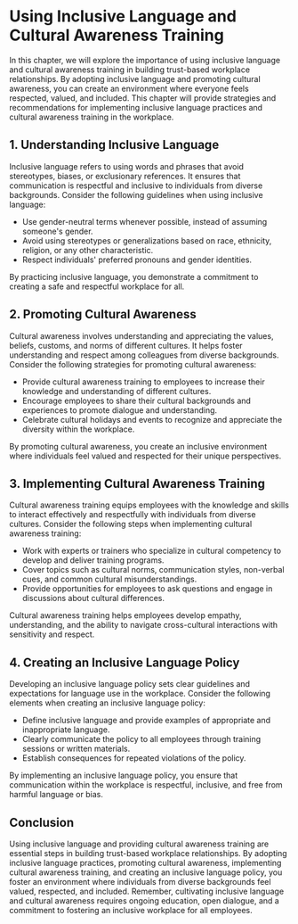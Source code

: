 # Using Inclusive Language and Cultural Awareness Training

In this chapter, we will explore the importance of using inclusive language and cultural awareness training in building trust-based workplace relationships. By adopting inclusive language and promoting cultural awareness, you can create an environment where everyone feels respected, valued, and included. This chapter will provide strategies and recommendations for implementing inclusive language practices and cultural awareness training in the workplace.

## 1\. Understanding Inclusive Language

Inclusive language refers to using words and phrases that avoid stereotypes, biases, or exclusionary references. It ensures that communication is respectful and inclusive to individuals from diverse backgrounds. Consider the following guidelines when using inclusive language:

- Use gender-neutral terms whenever possible, instead of assuming someone's gender.
- Avoid using stereotypes or generalizations based on race, ethnicity, religion, or any other characteristic.
- Respect individuals' preferred pronouns and gender identities.

By practicing inclusive language, you demonstrate a commitment to creating a safe and respectful workplace for all.

## 2\. Promoting Cultural Awareness

Cultural awareness involves understanding and appreciating the values, beliefs, customs, and norms of different cultures. It helps foster understanding and respect among colleagues from diverse backgrounds. Consider the following strategies for promoting cultural awareness:

- Provide cultural awareness training to employees to increase their knowledge and understanding of different cultures.
- Encourage employees to share their cultural backgrounds and experiences to promote dialogue and understanding.
- Celebrate cultural holidays and events to recognize and appreciate the diversity within the workplace.

By promoting cultural awareness, you create an inclusive environment where individuals feel valued and respected for their unique perspectives.

## 3\. Implementing Cultural Awareness Training

Cultural awareness training equips employees with the knowledge and skills to interact effectively and respectfully with individuals from diverse cultures. Consider the following steps when implementing cultural awareness training:

- Work with experts or trainers who specialize in cultural competency to develop and deliver training programs.
- Cover topics such as cultural norms, communication styles, non-verbal cues, and common cultural misunderstandings.
- Provide opportunities for employees to ask questions and engage in discussions about cultural differences.

Cultural awareness training helps employees develop empathy, understanding, and the ability to navigate cross-cultural interactions with sensitivity and respect.

## 4\. Creating an Inclusive Language Policy

Developing an inclusive language policy sets clear guidelines and expectations for language use in the workplace. Consider the following elements when creating an inclusive language policy:

- Define inclusive language and provide examples of appropriate and inappropriate language.
- Clearly communicate the policy to all employees through training sessions or written materials.
- Establish consequences for repeated violations of the policy.

By implementing an inclusive language policy, you ensure that communication within the workplace is respectful, inclusive, and free from harmful language or bias.

## Conclusion

Using inclusive language and providing cultural awareness training are essential steps in building trust-based workplace relationships. By adopting inclusive language practices, promoting cultural awareness, implementing cultural awareness training, and creating an inclusive language policy, you foster an environment where individuals from diverse backgrounds feel valued, respected, and included. Remember, cultivating inclusive language and cultural awareness requires ongoing education, open dialogue, and a commitment to fostering an inclusive workplace for all employees.
